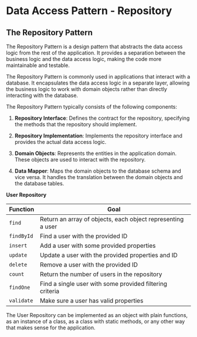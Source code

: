 # Data Access Pattern - Repository

## The Repository Pattern

The Repository Pattern is a design pattern that abstracts the data access logic from the rest of the application. It provides a separation between the business logic and the data access logic, making the code more maintainable and testable.

The Repository Pattern is commonly used in applications that interact with a database. It encapsulates the data access logic in a separate layer, allowing the business logic to work with domain objects rather than directly interacting with the database.

The Repository Pattern typically consists of the following components:

1. **Repository Interface**: Defines the contract for the repository, specifying the methods that the repository should implement.

2. **Repository Implementation**: Implements the repository interface and provides the actual data access logic.

3. **Domain Objects**: Represents the entities in the application domain. These objects are used to interact with the repository.

4. **Data Mapper**: Maps the domain objects to the database schema and vice versa. It handles the translation between the domain objects and the database tables.

**User Repository**

| Function   | Goal                                                        |
| ---------- | ----------------------------------------------------------- |
| `find`     | Return an array of objects, each object representing a user |
| `findById` | Find a user with the provided ID                            |
| `insert`   | Add a user with some provided properties                    |
| `update`   | Update a user with the provided properties and ID           |
| `delete`   | Remove a user with the provided ID                          |
| `count`    | Return the number of users in the repository                |
| `findOne`  | Find a single user with some provided filtering criteria    |
| `validate` | Make sure a user has valid properties                       |

The User Repository can be implemented as an object with plain functions, as an instance of a class, as a class with static methods, or any other way that makes sense for the application.
